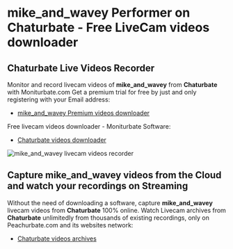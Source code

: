 # mike_and_wavey Performer on Chaturbate - Free LiveCam videos downloader

## Chaturbate Live Videos Recorder

Monitor and record livecam videos of **mike_and_wavey** from **Chaturbate** with Moniturbate.com
Get a premium trial for free by just and only registering with your Email address:
* [mike_and_wavey Premium videos downloader](https://moniturbate.com/request-demo-licence-key.html)

Free livecam videos downloader - Moniturbate Software:
* [Chaturbate videos downloader](https://moniturbate.com/moniturbate-download-software.html)

![mike_and_wavey livecam videos recorder](https://peachurnet.com/templates/moniturbate-software.png)


## Capture mike_and_wavey videos from the Cloud and watch your recordings on Streaming

Without the need of downloading a software, capture **mike_and_wavey** livecam videos from **Chaturbate** 100% online.
Watch Livecam archives from **Chaturbate** unlimitedly from thousands of existing recordings, only on Peachurbate.com and its websites network:
* [Chaturbate videos archives](https://peachurnet.com/)